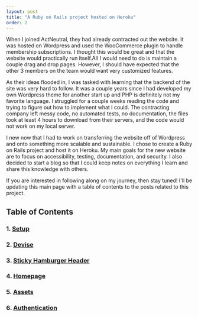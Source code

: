 ```yaml
---
layout: post
title: "A Ruby on Rails project hosted on Heroku"
order: 2
---
```


When I joined ActNeutral, they had already contracted out the website. It was hosted on Wordpress and used the WooCommerce plugin to handle membership subscriptions. I thought this would be great and that the website would practically run itself.All I would need to do is maintain a couple drag and drop pages. However, I should have expected that the other 3 members on the team would want very customized features.

As their ideas flooded in, I was tasked with learning that the backend of the site was very hard to follow. It was a couple years since I had developed my own Wordpress theme for another start up and PHP is definitely not my favorite language. I struggled for a couple weeks reading the code and trying to figure out how to implement what I could. The contracting company left messy code, no automated tests, no documentation, the files took at least 4 hours to download from their servers, and the code would not work on my local server.

I new now that I had to work on transferring the website off of Wordpress and onto something more scalable and sustainable. I chose to create a Ruby on Rails project and host it on Heroku. My main goals for the new website are to focus on accessibility, testing, documentation, and security. I also decided to start a blog so that I could keep notes on everything I learn and share this knowledge with others.

If you are interested in following along on my journey, then stay tuned! I'll be updating this main page with a table of contents to the posts related to this project.


## Table of Contents
### 1. [Setup](/setup)
### 2. [Devise](/devise)
### 3. [Sticky Hamburger Header](/Sticky-Hamburger-Header)
### 4. [Homepage](/homepage)
### 5. [Assets](/assets)
### 6. [Authentication](/authentication)
